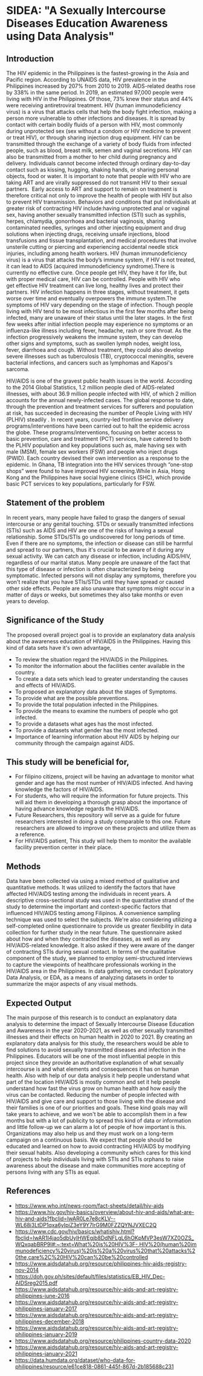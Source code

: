 # SIDEA: "A Sexually Intercourse Diseases Education Awareness using Data Analysis"
## Introduction
The HIV epidemic in the Philippines is the fastest-growing in the Asia and Pacific region. According to UNAIDS data, HIV prevalence in the Philippines increased by 207% from 2010 to 2019. AIDS-related deaths rose by 338% in the same period. In 2019, an estimated 97,000 people were living with HIV in the Philippines. Of those, 73% knew their status and 44% were receiving antiretroviral treatment. HIV (human immunodeficiency virus) is a virus that attacks cells that help the body fight infection, making a person more vulnerable to other infections and diseases. It is spread by contact with certain bodily fluids of a person with HIV, most commonly during unprotected sex (sex without a condom or HIV medicine to prevent or treat HIV), or through sharing injection drug equipment. HIV can be transmitted through the exchange of a variety of body fluids from infected people, such as blood, breast milk, semen and vaginal secretions. HIV can also be transmitted from a mother to her child during pregnancy and delivery. Individuals cannot become infected through ordinary day-to-day contact such as kissing, hugging, shaking hands, or sharing personal objects, food or water. It is important to note that people with HIV who are taking ART and are virally suppressed do not transmit HIV to their sexual partners.  Early access to ART and support to remain on treatment is therefore critical not only to improve the health of people with HIV but also to prevent HIV transmission.  Behaviors and conditions that put individuals at greater risk of contracting HIV include:having unprotected anal or vaginal sex, having another sexually transmitted infection (STI) such as syphilis, herpes, chlamydia, gonorrhoea and bacterial vaginosis, sharing contaminated needles, syringes and other injecting equipment and drug solutions when injecting drugs, receiving unsafe injections, blood transfusions and tissue transplantation, and medical procedures that involve unsterile cutting or piercing and
experiencing accidental needle stick injuries, including among health workers. HIV (human immunodeficiency virus) is a virus that attacks the body’s immune system, if HIV is not treated, it can lead to AIDS (acquired immunodeficiency syndrome).There is currently no effective cure. Once people get HIV, they have it for life, but with proper medical care, HIV can be controlled. People with HIV who get effective HIV treatment can live long, healthy lives and protect their partners. HIV infection happens in three stages, without treatment, it gets worse over time and eventually overpowers the immune system.The symptoms of HIV vary depending on the stage of infection. Though people living with HIV tend to be most infectious in the first few months after being infected, many are unaware of their status until the later stages. In the first few weeks after initial infection people may experience no symptoms or an influenza-like illness including fever, headache, rash or sore throat. As the infection progressively weakens the immune system, they can develop other signs and symptoms, such as swollen lymph nodes, weight loss, fever, diarrhoea and cough. Without treatment, they could also develop severe illnesses such as tuberculosis (TB), cryptococcal meningitis, severe bacterial infections, and cancers such as lymphomas and Kaposi's sarcoma.

HIV/AIDS is one of the gravest public health issues in the world. According to the 2014 Global Statistics, 1.2 million people died of AIDS-related illnesses, with about 36.9 million people infected with HIV, of which 2 million accounts for the annual newly-infected cases. The global response to date, through the prevention and treatment services for sufferers and population at risk, has succeeded in decreasing the number of People Living with HIV (PLHIV) steadily . In recent years, country-led frontline service delivery programs/interventions have been carried out to halt the epidemic across the globe. These programs/interventions, focusing on better access to basic prevention, care and treatment (PCT) services, have catered to both the PLHIV population and key populations such as, male having sex with male (MSM), female sex workers (FSW) and people who inject drugs (PWID). Each country devised their own intervention as a response to the epidemic. In Ghana, TB integration into the HIV services through “one-stop shops” were found to have improved HIV screening.While in Asia, Hong Kong and the Philippines have social hygiene clinics (SHC), which provide basic PCT services to key populations, particularly for FSW.

## Statement of the problem
In recent years, many people have failed to grasp the dangers of sexual intercourse or any genital touching. STDs or sexually transmitted infections (STIs) such as AIDS and HIV are one of the risks of having a sexual relationship. Some STDs/STIs go undiscovered for long periods of time. Even if there are no symptoms, the infection or disease can still be harmful and spread to our partners, thus it's crucial to be aware of it during any sexual activity. We can catch any disease or infection, including AIDS/HIV, regardless of our marital status. Many people are unaware of the fact that this type of disease or infection is often characterized by being symptomatic. Infected persons will not display any symptoms, therefore you won't realize that you have STIs/STDs until they have spread or caused other side effects. People are also unaware that symptoms might occur in a matter of days or weeks, but sometimes they also take months or even years to develop.
## Significance of the Study
The proposed overall project goal is to provide an explanatory data analysis about the awareness education of HIV/AIDS in the Philippines.  Having this kind of data sets have it's own advantage,

- To review the situation regard the HIV/AIDS in the Philippines.
- To monitor the information about the  facilities center available in the country.
-  To create a data sets which lead to greater understanding the causes and effects of HIV/AIDS.
- To proposed an explanatory data about the stages of Symptoms.
- To provide what are the possible preventions.
- To provide the total population infected in the Philippines.
- To provide the means to examine the numbers of people who got infected. 
- To provide a datasets what ages has the most infected.
- To provide a datasets what gender has the most infected.
- Importance of learning information about HIV AIDS by helping our community through the campaign against AIDS.
## This study will be beneficial for,
- For filipino citizens, project will be having an advantage to monitor  what gender and age has the most number of HIV/AIDS infected. And having knowledge the factors of HIV/AIDS.
- For students, who will require the information for future projects. This will aid them in developing a thorough grasp about the importance of  having advance  knowledge regards the HIV/AIDS. 
- Future Researchers, this repository will serve as a guide for future researchers interested in doing a study comparable to this one. Future researchers are allowed to improve on these projects and utilize them as a reference.
- For HIV/AIDS patient, This study will help them to monitor the available facility prevention center in their place. 
## Methods
Data have been collected via using a mixed method of qualitative and quantitative methods. It was utilized to identify the factors that have affected HIV/AIDS testing among the individuals in recent years. A descriptive cross-sectional study was used in the quantitative strand of the study to determine the important and context-specific factors that influenced HIV/AIDS testing among Filipinos. A convenience sampling technique was used to select the subjects. We're also considering utilizing a self-completed online questionnaire to provide us greater flexibility in data collection for further study in the near future. The questionnaire asked about how and when they contracted the diseases, as well as any HIV/AIDS-related knowledge. It also asked if they were aware of the danger of contracting STIs during sexual contact. In terms of the qualitative component of the study, we planned to employ semi-structured interviews to capture the viewpoints of healthcare professionals working in the HIV/AIDS area in the Philippines. In data gathering, we conduct Exploratory Data Analysis, or EDA, as a means of analyzing datasets in order to summarize the major aspects of any visual methods.

## Expected Output

The main purpose of this research is to conduct an explanatory data analysis to determine the impact of Sexually Intercourse Disease Education and Awareness in the year 2020-2021, as well as other sexually transmitted illnesses and their effects on human health in 2020 to 2021. By creating an explanatory data analysis for this study, the researchers would be able to find solutions to avoid sexually transmitted diseases and infection in the Philippines. Educators will be one of the most influential people in this project since they provide an authoritative explanation of what sexually intercourse is and what elements and consequences it has on human health. Also with help of our data analysis it help people understand what part of the location HIV/AIDS is mostly common and set it help people understand how fast the virus grow on human health and how easily the virus can be contacted. Reducing the number of people infected with HIV/AIDS and give care and support to those living with the disease and their families is one of our priorities and goals. These kind goals may will take years to achieve, and we won't be able to accomplish them in a few months but with a lot of publicity to spread this kind of data or information and little follow-up we can alarm a lot of people of how important is this. Organizations may also help us and they must work on a long-term campaign on a continuous basis. We expect that people should be educated and learned on how to avoid contracting HIV/AIDS by modifying their sexual habits. Also developing a community which cares for this kind of projects to help individuals living with STIs and STIs orphans to raise awareness about the disease and make communities more accepting of persons living with any STIs as equal.

## References
- https://www.who.int/news-room/fact-sheets/detail/hiv-aids
- https://www.hiv.gov/hiv-basics/overview/about-hiv-and-aids/what-are-hiv-and-aids?fbclid=IwAR0Le7e8cKLV--WL68i3LtDP1qxa6yIpiZ3eY9Y7lrG9M0FZZQYNJVXEC2Q
- https://www.cdc.gov/hiv/basics/whatishiv.html?fbclid=IwAR1I4jao5dbUylHWEgjb8DdNFLgL6hOKpMVP3esW7XZ0OZS_WQxqabBRP9I#:~:text=What%20is%20HIV%3F-,HIV%20(human%20immunodeficiency%20virus)%20is%20a%20virus%20that%20attacks%20the,care%2C%20HIV%20can%20be%20controlled
- https://www.aidsdatahub.org/resource/philippines-hiv-aids-registry-nov-2014
- https://doh.gov.ph/sites/default/files/statistics/EB_HIV_Dec-AIDSreg2015.pdf
- https://www.aidsdatahub.org/resource/hiv-aids-and-art-registry-philippines-june-2016
- https://www.aidsdatahub.org/resource/hiv-aids-and-art-registry-philippines-january-2017
- https://www.aidsdatahub.org/resource/hiv-aids-and-art-registry-philippines-december-2018
- https://www.aidsdatahub.org/resource/hiv-aids-and-art-registry-philippines-january-2019
- https://www.aidsdatahub.org/resource/philippines-country-data-2020
- https://www.aidsdatahub.org/resource/hiv-aids-and-art-registry-philippines-january-2021
- https://data.humdata.org/dataset/who-data-for-philippines/resource/e61ce818-0861-445f-867d-2b185688c231



